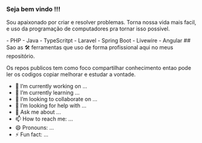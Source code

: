 ### Seja bem vindo !!!
<p>Sou apaixonado por criar e resolver problemas. Torna nossa vida mais facil, e uso da programação de computadores pra tornar isso possivel.</p>
 - PHP 
 - Java 
 - TypeScritpt 
 - Laravel 
 - Spring Boot 
 - Livewire
 - Angular
 ## Sao as 🛠 ferramentas que uso de forma profissional aqui no meus repositório.
 <p> Os repos publicos tem como foco compartilhar conhecimento entao pode ler os codigos copiar melhorar e estudar a vontade.</p>

- 🔭 I’m currently working on ...
- 🌱 I’m currently learning ...
- 👯 I’m looking to collaborate on ...
- 🤔 I’m looking for help with ...
- 💬 Ask me about ...
- 📫 How to reach me: ...
- 😄 Pronouns: ...
- ⚡ Fun fact: ...


